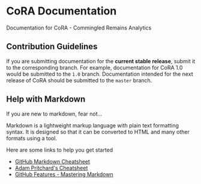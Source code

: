 # CoRA Documentation
Documentation for CoRA - Commingled Remains Analytics

## Contribution Guidelines

If you are submitting documentation for the **current stable release**, submit it to the corresponding branch. For example, documentation for CoRA 1.0 would be submitted to the `1.0` branch. Documentation intended for the next release of CoRA should be submitted to the `master` branch.

## Help with Markdown

If you are new to markdown, fear not...

Markdown is a lightweight markup language with plain text formatting syntax. It is designed so that it can be converted to HTML and many other formats using a tool.

Here are some links to help you get started
* [GitHub Markdown Cheatsheet](https://guides.github.com/pdfs/markdown-cheatsheet-online.pdf)
* [Adam Pritchard's Cheatsheet](https://github.com/adam-p/markdown-here/wiki/Markdown-Cheatsheet)
* [GitHub Features - Mastering Markdown](https://guides.github.com/features/mastering-markdown/)
